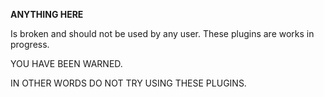 **ANYTHING HERE**

Is broken and should not be used by any user.
These plugins are works in progress.

YOU HAVE BEEN WARNED.

IN OTHER WORDS DO NOT TRY USING THESE PLUGINS.
